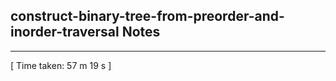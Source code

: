 <h2>construct-binary-tree-from-preorder-and-inorder-traversal Notes</h2><hr>[ Time taken: 57 m 19 s ]